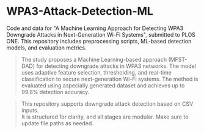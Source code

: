 # WPA3-Attack-Detection-ML
Code and data for "A Machine Learning Approach for Detecting WPA3 Downgrade Attacks in Next-Generation Wi-Fi Systems", submitted to PLOS ONE. This repository includes preprocessing scripts, ML-based detection models, and evaluation metrics.

> The study proposes a Machine Learning-based approach (MFST-DAD) for detecting downgrade attacks in WPA3 networks.
 The model uses adaptive feature selection, thresholding, and real-time classification to secure next-generation Wi-Fi systems. 
The method is evaluated using aspecially generated dataset and achieves up to 99.8% detection accuracy.

> This repository supports downgrade attack detection based on CSV inputs.  
> It is structured for clarity, and all stages are modular. Make sure to update file paths as needed.
